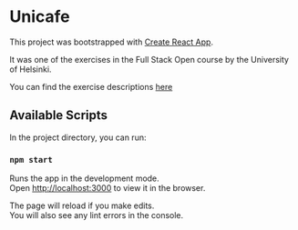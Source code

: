 # Unicafe

This project was bootstrapped with [Create React App](https://github.com/facebook/create-react-app).

It was one of the exercises in the Full Stack Open course by the University of Helsinki.

You can find the exercise descriptions [here](https://fullstackopen.com/en/part1/a_more_complex_state_debugging_react_apps#exercises-1-6-1-14)

## Available Scripts

In the project directory, you can run:

### `npm start`

Runs the app in the development mode.\
Open [http://localhost:3000](http://localhost:3000) to view it in the browser.

The page will reload if you make edits.\
You will also see any lint errors in the console.
